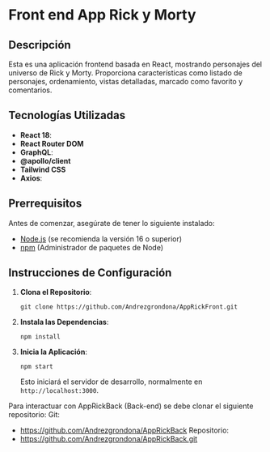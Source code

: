 # Front end App Rick y Morty

## Descripción

Esta es una aplicación frontend basada en React, mostrando personajes del universo de Rick y Morty. Proporciona características como listado de personajes, ordenamiento, vistas detalladas, marcado como favorito y comentarios.



## Tecnologías Utilizadas

-   **React 18**: 
-   **React Router DOM**
-   **GraphQL**: 
-   **@apollo/client**
-   **Tailwind CSS**
-   **Axios**: 

## Prerrequisitos

Antes de comenzar, asegúrate de tener lo siguiente instalado:

-   [Node.js](https://nodejs.org/es/) (se recomienda la versión 16 o superior)
-   [npm](https://www.npmjs.com/) (Administrador de paquetes de Node)

## Instrucciones de Configuración

1.  **Clona el Repositorio**:

    ```
    git clone https://github.com/Andrezgrondona/AppRickFront.git
    ```

2.  **Instala las Dependencias**:

    ```
    npm install
    ```

4.  **Inicia la Aplicación**:

    ```
    npm start
    ```

    Esto iniciará el servidor de desarrollo, normalmente en `http://localhost:3000`.




Para interactuar con AppRickBack (Back-end) se debe clonar el siguiente repositorio:
Git:
- https://github.com/Andrezgrondona/AppRickBack
Repositorio:
- https://github.com/Andrezgrondona/AppRickBack.git

